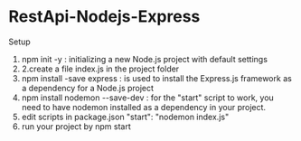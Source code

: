 ﻿# RestApi-Nodejs-Express
Setup 
1. npm init -y : initializing a new Node.js project with default settings 
2. 2.create a file index.js in the project folder
3. npm install -save express : is used to install the Express.js framework as a dependency for a Node.js project
4. npm install nodemon --save-dev : for the "start" script to work, you need to have nodemon installed as a dependency in your project.
5.  edit scripts in package.json
   "start": "nodemon index.js"
6. run your project by npm start 
